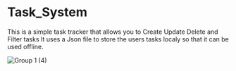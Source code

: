 # Task_System
This is a simple task tracker that allows you to 
Create
Update 
Delete 
and Filter tasks
It uses a Json file to store the users tasks localy so that it can be used offline.


![Group 1 (4)](https://github.com/A0J6H/Task_System/assets/84044066/8261fbd0-3584-4b59-aab5-96a8085f6e1b)
